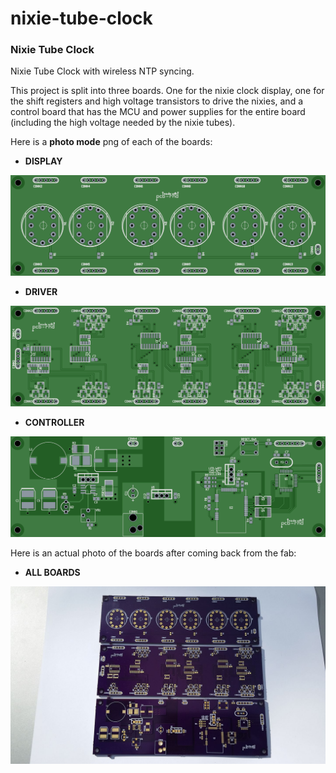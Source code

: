 # nixie-tube-clock
### Nixie Tube Clock

Nixie Tube Clock with wireless NTP syncing.

This project is split into three boards.  One for the nixie clock display, one for the shift registers and high voltage transistors to drive the nixies, and a control board that has the MCU and power supplies for the entire board (including the high voltage needed by the nixie tubes).

Here is a **photo mode** png of each of the boards:

* **DISPLAY**

![alt text](/boards/display/display.png "Nixie Tube Clock display board top layer")

* **DRIVER**

![alt text](/boards/driver/driver.png "Nixie Tube Clock driver board top layer")

* **CONTROLLER**

![alt text](/boards/controller/controller.png "Nixie Tube Clock controller board top layer")

Here is an actual photo of the boards after coming back from the fab:

* **ALL BOARDS**

![alt text](/boards/nixie-tube-clock-boards.jpg)
